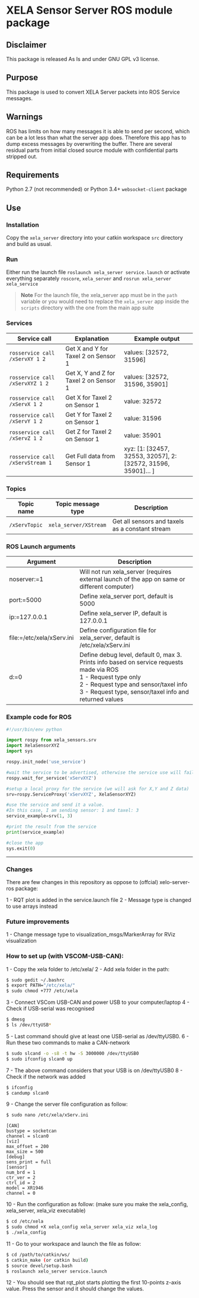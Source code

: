 # XELA Sensor Server ROS module package
## Disclaimer
This package is released As Is and under GNU GPL v3 license.
## Purpose
This package is used to convert XELA Server packets into ROS Service messages.
## Warnings
ROS has limits on how many messages it is able to send per second, which can be a lot less than what the server app does. Therefore this app has to dump excess messages by overwriting the buffer.
There are several residual parts from initial closed source module with confidential parts stripped out.
## Requirements
Python 2.7 (not recommended) or Python 3.4+
`websocket-client` package
## Use
### Installation
Copy the `xela_server` directory into your catkin workspace `src` directory and build as usual.
### Run
Either run the launch file `roslaunch xela_server service.launch` or activate everything separately `roscore`, `xela_server` and `rosrun xela_server xela_service`
> __Note__ For the launch file, the xela_server app must be in the `path` variable or you would need to replace the `xela_server` app inside the `scripts` directory with the one from the main app suite
### Services
| __Service call__ | __Explanation__ |__Example output__ |
| --- | --- | --- |
| `rosservice call /xServXY 1 2` | Get X and Y for Taxel 2 on Sensor 1 | values: [32572, 31596] |
| `rosservice call /xServXYZ 1 2` | Get X, Y and Z for Taxel 2 on Sensor 1 | values: [32572, 31596, 35901] |
| `rosservice call /xServX 1 2` | Get X for Taxel 2 on Sensor 1 | value: 32572 |
| `rosservice call /xServY 1 2` | Get Y for Taxel 2 on Sensor 1 | value: 31596 |
| `rosservice call /xServZ 1 2` | Get Z for Taxel 2 on Sensor 1 | value: 35901 |
| `rosservice call /xServStream 1` | Get Full data from Sensor 1 | xyz: [1: [32457, 32553, 32057], 2: [32572, 31596, 35901]… ] |

### Topics
| __Topic name__ |  __Topic message type__ | __Description__ |
| --- | --- | --- |
| `/xServTopic` | `xela_server/XStream` | Get all sensors and taxels as a constant stream |

### ROS Launch arguments
| __Argument__ | __Description__ |
| --- | --- |
| noserver:=1 | Will not run xela_server (requires external launch of the app on same or different computer)|
| port:=5000 | Define xela_server port, default is 5000 |
| ip:=127.0.0.1 | Define xela_server IP, default is 127.0.0.1 |
| file:=/etc/xela/xServ.ini | Define configuration file for xela_server, default is /etc/xela/xServ.ini |
| d:=0 | Define debug level, default 0, max 3. Prints info based on service requests made via ROS <br>1 - Request type only <br>2 - Request type and sensor/taxel info <br>3 - Request type, sensor/taxel info and returned values |

### Example code for ROS
```python
#!/usr/bin/env python

import rospy from xela_sensors.srv
import XelaSensorXYZ
import sys

rospy.init_node('use_service') 

#wait the service to be advertised, otherwise the service use will fail 
rospy.wait_for_service('xServXYZ') 

#setup a local proxy for the service (we will ask for X,Y and Z data) 
srv=rospy.ServiceProxy('xServXYZ', XelaSensorXYZ) 

#use the service and send it a value. 
#In this case, I am sending sensor: 1 and taxel: 3 
service_example=srv(1, 3) 

#print the result from the service 
print(service_example) 

#close the app 
sys.exit(0)
```


-----------------------------
### Changes

There are few changes in this repository as oppose to (offcial) xelo-server-ros package: 

1 - RQT plot is added in the service.launch file 
2 - Message type is changed to use arrays instead

### Future improvements 

1 - Change message type to visualization_msgs/MarkerArray for RViz visualization

### How to set up (with VSCOM-USB-CAN): 

1 - Copy the xela folder to /etc/xela/ 
2 - Add xela folder in the path: 

```bash
$ sudo gedit ~/.bashrc
$ export PATH="/etc/xela/"
$ sudo chmod +777 /etc/xela
```

3 - Connect VSCom USB-CAN and power USB to your computer/laptop 
4 - Check if USB-serial was recognised 

``` bash
$ dmesg
$ ls /dev/ttyUSB*
```

5 - Last command should give at least one USB-serial as /dev/ttyUSB0. 
6 - Run these two commands to make a CAN-network

```bash
$ sudo slcand -o -s8 -t hw -S 3000000 /dev/ttyUSB0
$ sudo ifconfig slcan0 up
```

7 - The above command considers that your USB is on /dev/ttyUSB0 
8 - Check if the network was added 

```bash
$ ifconfig 
$ candump slcan0
```

9 - Change the server file configuration as follow: 

```bash
$ sudo nano /etc/xela/xServ.ini
```

```nano
[CAN]
bustype = socketcan
channel = slcan0
[viz]
max_offset = 200
max_size = 500
[debug]
sens_print = full
[sensor]
num_brd = 1
ctr_ver = 2
ctrl_id = 2
model = XR1946
channel = 0
```

10 - Run the configuration as follow: (make sure you make the xela_config, xela_server, xela_viz executable)

```bash
$ cd /etc/xela 
$ sudo chmod +X xela_config xela_server xela_viz xela_log
$ ./xela_config 
```

11 - Go to your workspace and launch the file as follow: 

```bash 
$ cd /path/to/catkin/ws/
$ catkin_make (or catkin build) 
$ source devel/setup.bash
$ roslaunch xelo_server service.launch
```

12 - You should see that rqt_plot starts plotting the first 10-points z-axis value. Press the sensor and it should change the values. 

